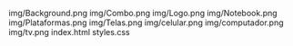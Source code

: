 img/Background.png
img/Combo.png
img/Logo.png
img/Notebook.png
img/Plataformas.png
img/Telas.png
img/celular.png
img/computador.png
img/tv.png
index.html
styles.css
